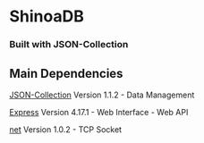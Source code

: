 # ShinoaDB

### Built with JSON-Collection

## Main Dependencies
[JSON-Collection](https://www.npmjs.com/package/json-collection/v/1.1.2)
Version 1.1.2
    - Data Management
    
[Express](https://www.npmjs.com/package/express/v/4.17.1)
Version 4.17.1
    - Web Interface
    - Web API

[net](https://www.npmjs.com/package/net/v/1.0.2)
Version 1.0.2
    - TCP Socket
